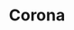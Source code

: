 ---
blog: https://coronalabs.com/blog
codehost: https://github.com/coronalabs
facebook: https://facebook.com/CoronaLabs
googleplus: https://plus.google.com/+Coronalabsinc
linkedin: https://linkedin.com/company/corona-labs
logohandle: coronalabs
sort: coronalabs
title: Corona
twitter: https://x.com/coronalabs
website: https://coronalabs.com/
youtube: https://youtube.com/user/CoronaLabs
---